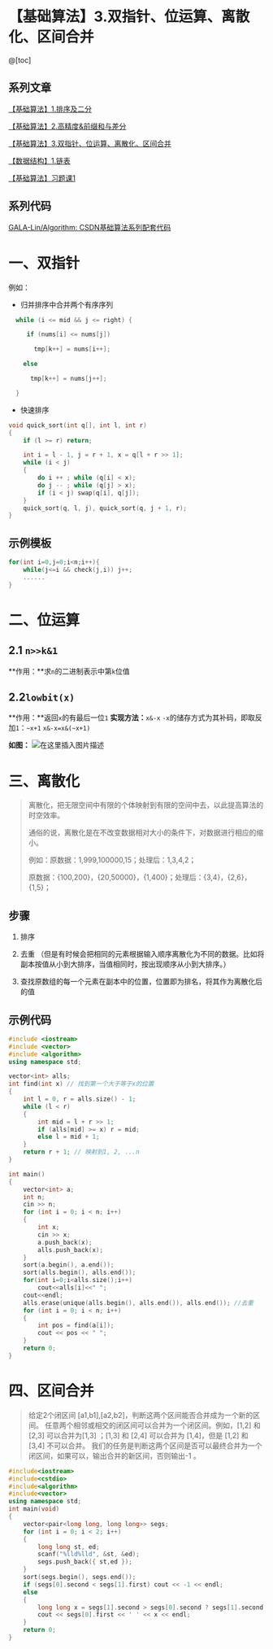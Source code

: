 ﻿---
icon: pen-to-square
date: 2025-04-23
cover: https://free.picui.cn/free/2025/06/15/684eb82931fbc.jpg
footer: <a href=https://www.gnu.org/licenses/gpl-3.0.html style="color:#808080"> GPL-3.0 Licensed </a> | Copyright © 2025-present <a href="https://github.com/GALA-Lin" style="color:#808080">GALA-Lin</a>
copyright: false
category:
- 基础算法学习笔记
tag:
  - 双指针
  - 位运算
  - 离散化
  - 区间合并
---

# 【基础算法】3.双指针、位运算、离散化、区间合并

@[toc]



## 系列文章

[【基础算法】1.排序及二分](https://blog.csdn.net/2302_79000266/article/details/144505896)

[【基础算法】2.高精度&前缀和与差分](https://blog.csdn.net/2302_79000266/article/details/144608856)

[【基础算法】3.双指针、位运算、离散化、区间合并](https://blog.csdn.net/2302_79000266/article/details/144634985)

[【数据结构】1.链表](https://blog.csdn.net/2302_79000266/article/details/144653279)

[【基础算法】习题课1](https://blog.csdn.net/2302_79000266/article/details/145040073?fromshare=blogdetail&sharetype=blogdetail&sharerId=145040073&sharerefer=PC&sharesource=2302_79000266&sharefrom=from_link)

## 系列代码

[GALA-Lin/Algorithm: CSDN基础算法系列配套代码](https://github.com/GALA-Lin/Algorithm)

# 一、双指针

例如：

- 归并排序中合并两个有序序列

```cpp
  while (i <= mid && j <= right) {

     if (nums[i] <= nums[j])

       tmp[k++] = nums[i++];

    else

      tmp[k++] = nums[j++];

  }
```

- 快速排序

```cpp
void quick_sort(int q[], int l, int r)
{
    if (l >= r) return;

    int i = l - 1, j = r + 1, x = q[l + r >> 1];
    while (i < j)
    {
        do i ++ ; while (q[i] < x);
        do j -- ; while (q[j] > x);
        if (i < j) swap(q[i], q[j]);
    }
    quick_sort(q, l, j), quick_sort(q, j + 1, r);
}
```

## 示例模板

```cpp
for(int i=0,j=0;i<n;i++){
    while(j<=i && check(j,i)) j++;
    ......
}
```

# 二、位运算
## 2.1 `n>>k&1`

**作用：**求`n`的二进制表示中第`k`位值

## 2.2`lowbit(x)`

**作用：**返回`x`的有最后一位`1`
**实现方法：**`x&-x`
`-x`的储存方式为其补码，即取反加`1`：`~x+1`
`x&-x=x&(~x+1)`

**如图：**
![在这里插入图片描述](https://i-blog.csdnimg.cn/direct/6ef58928df8940d688851ee02337b3dd.png)

# 三、离散化
> 离散化，把无限空间中有限的个体映射到有限的空间中去，以此提高算法的时空效率。
>
> 通俗的说，离散化是在不改变数据相对大小的条件下，对数据进行相应的缩小。
>
> 例如：原数据：1,999,100000,15；处理后：1,3,4,2；
>
> 原数据：{100,200}，{20,50000}，{1,400}；处理后：{3,4}，{2,6}，{1,5}；

## 步骤

1. 排序

2. 去重
（但是有时候会把相同的元素根据输入顺序离散化为不同的数据。比如将副本按值从小到大排序，当值相同时，按出现顺序从小到大排序。）

3. 查找原数组的每一个元素在副本中的位置，位置即为排名，将其作为离散化后的值

## 示例代码 
```cpp
#include <iostream>
#include <vector>
#include <algorithm>
using namespace std;

vector<int> alls;
int find(int x) // 找到第一个大于等于x的位置
{
    int l = 0, r = alls.size() - 1;
    while (l < r)
    {
        int mid = l + r >> 1;
        if (alls[mid] >= x) r = mid;
        else l = mid + 1;
    }
    return r + 1; // 映射到1, 2, ...n
}

int main()
{
    vector<int> a;
    int n;
    cin >> n;
    for (int i = 0; i < n; i++)
    {
        int x;
        cin >> x;
        a.push_back(x);
        alls.push_back(x);
    }
    sort(a.begin(), a.end());
    sort(alls.begin(), alls.end());
    for(int i=0;i<alls.size();i++)
        cout<<alls[i]<<" ";
    cout<<endl;
    alls.erase(unique(alls.begin(), alls.end()), alls.end()); //去重
    for (int i = 0; i < n; i++)
    {
        int pos = find(a[i]);
        cout << pos << " ";
    }
    return 0;
}
```
# 四、区间合并
>给定2个闭区间 [a1,b1],[a2,b2]，判断这两个区间能否合并成为一个新的区间。
任意两个相邻或相交的闭区间可以合并为一个闭区间。例如，[1,2] 和 [2,3] 可以合并为[1,3] ；[1,3] 和 [2,4] 可以合并为 [1,4]，但是 [1,2] 和 [3,4] 不可以合并。
我们的任务是判断这两个区间是否可以最终合并为一个闭区间，如果可以，输出合并的新区间，否则输出-1 。
```cpp
#include<iostream>
#include<cstdio>
#include<algorithm>
#include<vector>
using namespace std;
int main(void)
{
	vector<pair<long long, long long>> segs;
	for (int i = 0; i < 2; i++)
	{
		long long st, ed;
		scanf("%lld%lld", &st, &ed);
		segs.push_back({ st,ed });
	}
	sort(segs.begin(), segs.end());
	if (segs[0].second < segs[1].first) cout << -1 << endl;
	else
	{
		long long x = segs[1].second > segs[0].second ? segs[1].second : segs[0].second;//把最大的右端点更新一下
		cout << segs[0].first << ' ' << x << endl;
	}
	return 0;
}
```
